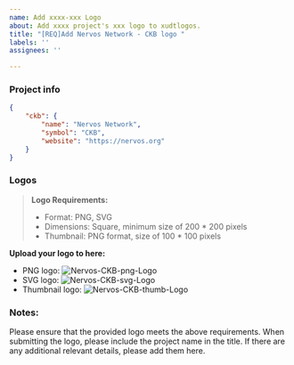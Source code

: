 ```yaml
---
name: Add xxxx-xxx Logo
about: Add xxxx project's xxx logo to xudtlogos.
title: "[REQ]Add Nervos Network - CKB logo "
labels: ''
assignees: ''

---
```


### Project info

```json
{
    "ckb": {
        "name": "Nervos Network",
        "symbol": "CKB",
        "website": "https://nervos.org"
    }
}
```

### Logos
>**Logo Requirements:**
>- Format: PNG, SVG
>- Dimensions: Square, minimum size of 200 * 200 pixels
>- Thumbnail: PNG format, size of 100 * 100 pixels

**Upload your logo to here:**
- PNG logo:
![Nervos-CKB-png-Logo](https://cryptologos.cc/logos/nervos-network-ckb-logo.png)
- SVG logo:
![Nervos-CKB-svg-Logo](https://cryptologos.cc/logos/nervos-network-ckb-logo.svg)
- Thumbnail logo:
![Nervos-CKB-thumb-Logo](https://cryptologos.cc/logos/thumbs/nervos-network.png)

### Notes:
Please ensure that the provided logo meets the above requirements.
When submitting the logo, please include the project name in the title.
If there are any additional relevant details, please add them here.
